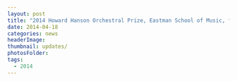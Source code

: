 ```yaml
---
layout: post
title: "2014 Howard Hanson Orchestral Prize, Eastman School of Music, for Asymptotic Flux: Second Study in Entropy."
date: 2014-04-18
categories: news
headerImage:
thumbnail: updates/
photosFolder:
tags:
  - 2014
---
```

